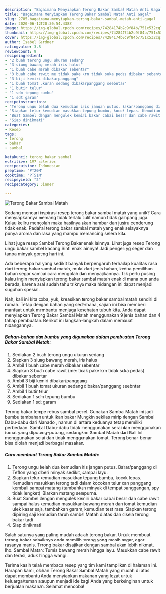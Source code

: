 ```yaml
---
description: "Bagaimana Menyiapkan Terong Bakar Sambal Matah Anti Gagal"
title: "Bagaimana Menyiapkan Terong Bakar Sambal Matah Anti Gagal"
slug: 2785-bagaimana-menyiapkan-terong-bakar-sambal-matah-anti-gagal
date: 2020-06-12T20:30:54.438Z
image: https://img-global.cpcdn.com/recipes/74284174b2c9f84b/751x532cq70/terong-bakar-sambal-matah-foto-resep-utama.jpg
thumbnail: https://img-global.cpcdn.com/recipes/74284174b2c9f84b/751x532cq70/terong-bakar-sambal-matah-foto-resep-utama.jpg
cover: https://img-global.cpcdn.com/recipes/74284174b2c9f84b/751x532cq70/terong-bakar-sambal-matah-foto-resep-utama.jpg
author: Isabel Gardner
ratingvalue: 3.8
reviewcount: 9
recipeingredient:
- "2 buah terong ungu ukuran sedang"
- "3 siung bawang merah iris halus"
- "1 buah cabe merah dibakar sebentar"
- "3 buah cabe rawit me tidak pake krn tidak suka pedas dibakar sebentar"
- "3 biji kemiri dibakarpanggang"
- "1 buah tomat ukuran sedang dibakarpanggang seebntar"
- "1 butir telur"
- "1 sdm tepung bumbu"
- "1 sdt garam"
recipeinstructions:
- "Terong ungu belah dua kemudian iris jangan putus. Bakar/panggang di Teflon yang diberi minyak sedikit, sampai layu."
- "Siapkan telur kemudian masukkan tepung bumbu, kocok lepas. Kemudian masukkan terong tadi dalam kocokan telur dan panggang kembali sampai matang (tambahkan minyak di tempat panggangan, spy tidak lengket). Biarkan matang sempurna."
- "Buat Sambel dengan mengulek kemiri bakar cabai besar dan cabe rawit sampai halus kemudian masukkan bawang merah dan tomat kemudian ulek kasar saja, tambahkan garam, kemudian test rasa. Siapkan terong dipiring saji kemudian taruh sambel Matah diatas dan disela terong bakar tadi"
- "Siap dinikmati"
categories:
- Resep
tags:
- terong
- bakar
- sambal

katakunci: terong bakar sambal 
nutrition: 107 calories
recipecuisine: Indonesian
preptime: "PT20M"
cooktime: "PT51M"
recipeyield: "2"
recipecategory: Dinner

---
```



![Terong Bakar Sambal Matah](https://img-global.cpcdn.com/recipes/74284174b2c9f84b/751x532cq70/terong-bakar-sambal-matah-foto-resep-utama.jpg)

Sedang mencari inspirasi resep terong bakar sambal matah yang unik? Cara menyiapkannya memang tidak terlalu sulit namun tidak gampang juga. Kalau keliru mengolah maka hasilnya akan hambar dan justru cenderung tidak enak. Padahal terong bakar sambal matah yang enak selayaknya punya aroma dan rasa yang mampu memancing selera kita.

Lihat juga resep Sambel Terong Bakar enak lainnya. Lihat juga resep Terong ungu bakar sambel kacang Sinti enak lainnya! Jadi pengen yg seger dan tanpa minyak goreng hari ini.

Ada beberapa hal yang sedikit banyak berpengaruh terhadap kualitas rasa dari terong bakar sambal matah, mulai dari jenis bahan, kedua pemilihan bahan segar sampai cara mengolah dan menyajikannya. Tak perlu pusing kalau ingin menyiapkan terong bakar sambal matah enak di mana pun anda berada, karena asal sudah tahu triknya maka hidangan ini dapat menjadi suguhan spesial.


Nah, kali ini kita coba, yuk, kreasikan terong bakar sambal matah sendiri di rumah. Tetap dengan bahan yang sederhana, sajian ini bisa memberi manfaat untuk membantu menjaga kesehatan tubuh kita. Anda dapat menyiapkan Terong Bakar Sambal Matah menggunakan 9 jenis bahan dan 4 tahap pembuatan. Berikut ini langkah-langkah dalam membuat hidangannya.

<!--inarticleads1-->

##### Bahan-bahan dan bumbu yang digunakan dalam pembuatan Terong Bakar Sambal Matah:

1. Sediakan 2 buah terong ungu ukuran sedang
1. Siapkan 3 siung bawang merah, iris halus
1. Ambil 1 buah cabe merah dibakar sebentar
1. Siapkan 3 buah cabe rawit (me: tidak pake krn tidak suka pedas) dibakar sebentar
1. Ambil 3 biji kemiri dibakar/panggang
1. Ambil 1 buah tomat ukuran sedang dibakar/panggang seebntar
1. Ambil 1 butir telur
1. Sediakan 1 sdm tepung bumbu
1. Sediakan 1 sdt garam


Terong bakar tempe rebus sambal pecel. Gunakan Sambal Matah ini jadi bumbu tambahan untuk ikan bakar Mungkin sekilas mirip dengan Sambal Dabu-dabu dari Manado , namun di antara keduanya tetap memiliki perbedaan. Sambal Dabu-dabu tidak menggunakan serai dan menggunakan tomat yang dipotong-potong, sedangkan Sambal Matah dari Bali ini menggunakan serai dan tidak menggunakan tomat. Terong benar-benar bisa diolah menjadi berbagai masakan. 

<!--inarticleads2-->

##### Cara membuat Terong Bakar Sambal Matah:

1. Terong ungu belah dua kemudian iris jangan putus. Bakar/panggang di Teflon yang diberi minyak sedikit, sampai layu.
1. Siapkan telur kemudian masukkan tepung bumbu, kocok lepas. Kemudian masukkan terong tadi dalam kocokan telur dan panggang kembali sampai matang (tambahkan minyak di tempat panggangan, spy tidak lengket). Biarkan matang sempurna.
1. Buat Sambel dengan mengulek kemiri bakar cabai besar dan cabe rawit sampai halus kemudian masukkan bawang merah dan tomat kemudian ulek kasar saja, tambahkan garam, kemudian test rasa. Siapkan terong dipiring saji kemudian taruh sambel Matah diatas dan disela terong bakar tadi
1. Siap dinikmati


Salah satunya yang paling mudah adalah terong bakar. Untuk membuat terong bakar sebaiknya anda memilih terong yang masih segar, agar rasanya manis. Terong bakar disajikan dengan sambal akan lebih nikmat, lho. Sambal Matah: Tumis bawang merah hingga layu. Masukkan cabe rawit dan terasi, aduk hingga wangi. 

Terima kasih telah membaca resep yang tim kami tampilkan di halaman ini. Harapan kami, olahan Terong Bakar Sambal Matah yang mudah di atas dapat membantu Anda menyiapkan makanan yang lezat untuk keluarga/teman ataupun menjadi ide bagi Anda yang berkeinginan untuk berjualan makanan. Selamat mencoba!
